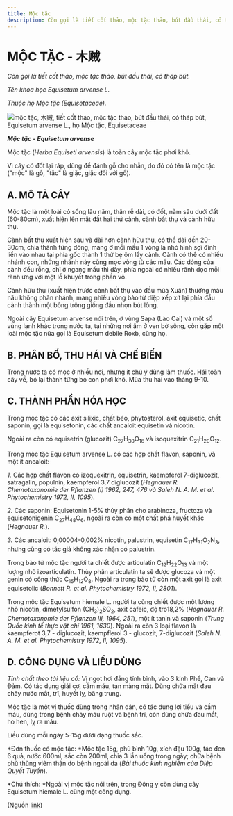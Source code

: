 ```yaml
---
title: Mộc tặc
description: Còn gọi là tiết cốt thảo, mộc tặc thảo, bút đầu thái, cỏ tháp bút. Tên khoa học Equisetum arvense L. Thuộc họ Mộc tặc (Equisetaceae). Mộc tặc (Herba Equiseti arvensis) là toàn cây mộc tặc phơi khô. Vì cây có đốt lại ráp, dùng để đánh gỗ cho nhẵn, do đó có tên là mộc tặc ("mộc" là gỗ, "tặc" là giặc, giặc đối với gỗ).
---
```

# MỘC TẶC - 木贼

*Còn gọi là tiết cốt thảo, mộc tặc thảo, bút đầu thái, cỏ tháp bút.*

*Tên khoa học Equisetum arvense L.*

*Thuộc họ Mộc tặc (Equisetaceae).*

![mộc tặc, 木贼, tiết cốt thảo, mộc tặc thảo, bút đầu thái, cỏ tháp bút, Equisetum arvense L., họ Mộc tặc, Equisetaceae](/imgs/do-tat-loi/ctvvtvn/moc-tac.jpg)

***Mộc tặc - Equisetum arvense***

Mộc tặc (*Herba Equiseti arvensis*) là toàn cây mộc tặc phơi khô.

Vì cây có đốt lại ráp, dùng để đánh gỗ cho nhẵn, do đó có tên là mộc tặc ("mộc" là gỗ, "tặc" là giặc, giặc đối với gỗ).

## A. MÔ TẢ CÂY

Mộc tặc là một loài cỏ sống lâu năm, thân rễ dài, có đốt, nằm sâu dưới đất (60-80cm), xuất hiện lên mặt đất hai thứ cành, cành bất thụ và cành hữu thụ.

Cành bất thụ xuất hiện sau và dài hơn cành hữu thụ, có thể dài đến 20-30cm, chia thành từng dóng, mang ở mỗi mấu 1 vòng lá nhỏ hình sợi đính liền vào nhau tại phía gốc thành 1 thứ bẹ ôm lấy cành. Cành có thể có nhiều nhánh con, những nhánh này cũng mọc vòng từ các mấu. Các dóng của cành đều rỗng, chỉ ở ngang mấu thì dày, phía ngoài có nhiều rãnh dọc mỗi rãnh ứng với một lỗ khuyết trong phần vỏ.

Cành hữu thụ (xuất hiện trước cành bất thụ vào đầu mùa Xuân) thường màu nâu không phân nhánh, mang nhiều vòng bào tử diệp xếp xít lại phía đầu cành thành một bông trông giống đầu nhọn bút lông.

Ngoài cây Equisetum arvense nói trên, ở vùng Sapa (Lào Cai) và một số vùng lạnh khác trong nước ta, tại những nơi ẩm ở ven bờ sông, còn gặp một loài mộc tặc nữa gọi là Equisetum debile Roxb, cùng họ.

## B. PHÂN BỐ, THU HÁI VÀ CHẾ BIẾN

Trong nước ta có mọc ở nhiều nơi, nhưng ít chú ý dùng làm thuốc. Hái toàn cây về, bó lại thành từng bó con phơi khô. Mùa thu hái vào tháng 9-10.

## C. THÀNH PHẦN HÓA HỌC

Trong mộc tặc có các axit silixic, chất béo, phytosterol, axit equisetic, chất saponin, gọi là equisetonin, các chất ancaloit equisetin và nicotin.

Ngoài ra còn có equisetrin (glucozit) C<sub>27</sub>H<sub>30</sub>O<sub>16</sub> và isoquexitrin C<sub>21</sub>H<sub>20</sub>O<sub>12</sub>.

Trong mộc tặc Equisetum arvense L. có các hợp chất flavon, saponin, và một ít ancaloit:

*1.* Các hợp chất flavon có izoquexitrin, equisetrin, kaempferol 7-diglucozit, satragalin, populnin, kaempferol 3,7 diglucozit (*Hegnauer R. Chemotaxonomie der Pflanzen (I) 1962, 247, 476 và Saleh N. A. M. et al. Phytochemistry 1972, II, 1095*).

*2.* Các saponin: Equisetonin 1-5% thủy phân cho arabinoza, fructoza và equisetonigenin C<sub>27</sub>H<sub>48</sub>O<sub>6</sub>, ngoài ra còn có một chất phá huyết khác (*Hegnauer R.*).

*3.* Các ancaloit: 0,00004-0,002% nicotin, palustrin, equisetin C<sub>17</sub>H<sub>31</sub>O<sub>2</sub>N<sub>3</sub>, nhưng cũng có tác giả không xác nhận có palustrin.

Trong bào tử mộc tặc người ta chiết được articulatin C<sub>12</sub>H<sub>22</sub>O<sub>13</sub> và một lượng nhỏ izoarticulatin. Thủy phân articulatin ta sẽ được glucoza và một genin có công thức C<sub>15</sub>H<sub>12</sub>O<sub>8</sub>. Ngoài ra trong bào tử còn một axit gọi là axit equisetolic (*Bonnett R. et al. Phytochemistry 1972, II, 2801*).

Trong mộc tặc Equisetum hiemale L. người ta cũng chiết được một lượng nhỏ nicotin, dimetylsulfon (CH<sub>3</sub>)<sub>2</sub>SO<sub>2</sub>, axit cafeic, độ tro18,2% (*Hegnauer R. Chemotaxonomie der Pflanzen III, 1964, 251*), một ít tanin và saponin (*Trung Quốc kinh tế thực vật chí 1961, 1630*). Ngoài ra còn 3 loại flavon là kaempferot 3,7 - diglucozit, kaempflerol 3 - glucozit, 7-diglucozit (*Saleh N. A. M. et al. Phytochemistry 1972, II, 1095*).

## D. CÔNG DỤNG VÀ LIỀU DÙNG

*Tính chất theo tài liệu cổ:* Vị ngọt hơi đắng tính bình, vào 3 kinh Phế, Can và Đảm. Có tác dụng giải cơ, cầm máu, tan màng mắt. Dùng chữa mắt đau chảy nước mắt, trĩ, huyết lỵ, băng trung.

Mộc tặc là một vị thuốc dùng trong nhân dân, có tác dụng lợi tiểu và cầm máu, dùng trong bệnh chảy máu ruột và bệnh trĩ, còn dùng chữa đau mắt, ho hen, lỵ ra máu.

Liều dùng mỗi ngày 5-15g dưới dạng thuốc sắc.

*Đơn thuốc có mộc tặc: *Mộc tặc 15g, phù bình 10g, xích đậu 100g, táo đen 6 quả, nước 600ml, sắc còn 200ml, chia 3 lần uống trong ngày; chữa bệnh phù thũng viêm thận do bệnh ngoài da (*Bài thuốc kinh nghiệm của Diệp Quyết Tuyền*).

*Chú thích: *Ngoài vị mộc tặc nói trên, trong Đông y còn dùng cây Equisetum hiemale L. cùng một công dụng.

(Nguồn <a href="http://www.thuocvuonnha.com/nhung-cay-thuoc-va-vi-thuoc-viet-nam/ket-qua-tra-cuu/moc-tac" target="_blank">link</a>)
